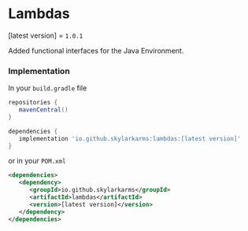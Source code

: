 # Lambdas

[latest version] = `1.0.1`

Added functional interfaces for the Java Environment.

### Implementation
In your `build.gradle` file
```groovy
repositories {
   mavenCentral()
}

dependencies {
   implementation 'io.github.skylarkarms:lambdas:[latest version]'
}
```

or in your `POM.xml`
```xml
<dependencies>
   <dependency>
      <groupId>io.github.skylarkarms</groupId>
      <artifactId>lambdas</artifactId>
      <version>[latest version]</version>
   </dependency>
</dependencies>
```
